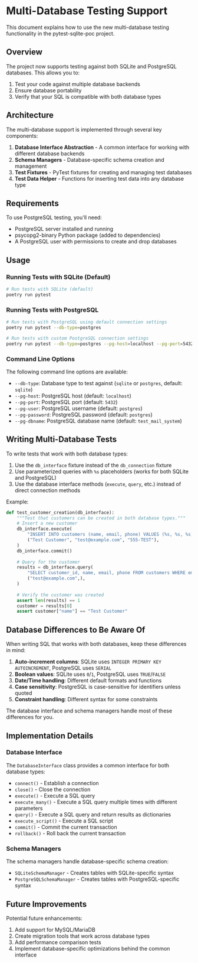 # Multi-Database Testing Support

This document explains how to use the new multi-database testing functionality in the pytest-sqlite-poc project.

## Overview

The project now supports testing against both SQLite and PostgreSQL databases. This allows you to:

1. Test your code against multiple database backends
2. Ensure database portability
3. Verify that your SQL is compatible with both database types

## Architecture

The multi-database support is implemented through several key components:

1. **Database Interface Abstraction** - A common interface for working with different database backends
2. **Schema Managers** - Database-specific schema creation and management
3. **Test Fixtures** - PyTest fixtures for creating and managing test databases
4. **Test Data Helper** - Functions for inserting test data into any database type

## Requirements

To use PostgreSQL testing, you'll need:

- PostgreSQL server installed and running
- psycopg2-binary Python package (added to dependencies)
- A PostgreSQL user with permissions to create and drop databases

## Usage

### Running Tests with SQLite (Default)

```bash
# Run tests with SQLite (default)
poetry run pytest
```

### Running Tests with PostgreSQL

```bash
# Run tests with PostgreSQL using default connection settings
poetry run pytest --db-type=postgres

# Run tests with custom PostgreSQL connection settings
poetry run pytest --db-type=postgres --pg-host=localhost --pg-port=5432 --pg-user=postgres --pg-password=postgres --pg-dbname=test_mail_system
```

### Command Line Options

The following command line options are available:

- `--db-type`: Database type to test against (`sqlite` or `postgres`, default: `sqlite`)
- `--pg-host`: PostgreSQL host (default: `localhost`)
- `--pg-port`: PostgreSQL port (default: `5432`)
- `--pg-user`: PostgreSQL username (default: `postgres`)
- `--pg-password`: PostgreSQL password (default: `postgres`)
- `--pg-dbname`: PostgreSQL database name (default: `test_mail_system`)

## Writing Multi-Database Tests

To write tests that work with both database types:

1. Use the `db_interface` fixture instead of the `db_connection` fixture
2. Use parameterized queries with `%s` placeholders (works for both SQLite and PostgreSQL)
3. Use the database interface methods (`execute`, `query`, etc.) instead of direct connection methods

Example:

```python
def test_customer_creation(db_interface):
    """Test that customers can be created in both database types."""
    # Insert a new customer
    db_interface.execute(
        "INSERT INTO customers (name, email, phone) VALUES (%s, %s, %s)",
        ("Test Customer", "test@example.com", "555-TEST"),
    )
    db_interface.commit()
    
    # Query for the customer
    results = db_interface.query(
        "SELECT customer_id, name, email, phone FROM customers WHERE email = %s",
        ("test@example.com",),
    )
    
    # Verify the customer was created
    assert len(results) == 1
    customer = results[0]
    assert customer["name"] == "Test Customer"
```

## Database Differences to Be Aware Of

When writing SQL that works with both databases, keep these differences in mind:

1. **Auto-increment columns**: SQLite uses `INTEGER PRIMARY KEY AUTOINCREMENT`, PostgreSQL uses `SERIAL`
2. **Boolean values**: SQLite uses `0`/`1`, PostgreSQL uses `TRUE`/`FALSE`
3. **Date/Time handling**: Different default formats and functions
4. **Case sensitivity**: PostgreSQL is case-sensitive for identifiers unless quoted
5. **Constraint handling**: Different syntax for some constraints

The database interface and schema managers handle most of these differences for you.

## Implementation Details

### Database Interface

The `DatabaseInterface` class provides a common interface for both database types:

- `connect()` - Establish a connection
- `close()` - Close the connection
- `execute()` - Execute a SQL query
- `execute_many()` - Execute a SQL query multiple times with different parameters
- `query()` - Execute a SQL query and return results as dictionaries
- `execute_script()` - Execute a SQL script
- `commit()` - Commit the current transaction
- `rollback()` - Roll back the current transaction

### Schema Managers

The schema managers handle database-specific schema creation:

- `SQLiteSchemaManager` - Creates tables with SQLite-specific syntax
- `PostgreSQLSchemaManager` - Creates tables with PostgreSQL-specific syntax

## Future Improvements

Potential future enhancements:

1. Add support for MySQL/MariaDB
2. Create migration tools that work across database types
3. Add performance comparison tests
4. Implement database-specific optimizations behind the common interface
